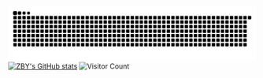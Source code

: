 ![](https://github.com/cloud-zhoubingye/cloud-zhoubingye/blob/output/github-contribution-grid-snake.svg)
[![ZBY's GitHub stats](https://github-readme-stats.vercel.app/api?username=cloud-zhoubingye&show_icons=true&theme=merko)]()
![Visitor Count](https://profile-counter.glitch.me/cloud-zhoubingye/count.svg)
